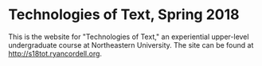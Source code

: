 # Technologies of Text, Spring 2018

This is the website for "Technologies of Text," an experiential upper-level undergraduate course at Northeastern University. The site can be found at <http://s18tot.ryancordell.org>.
